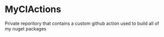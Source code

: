 # MyCIActions
Private reporitory that contains a custom github action used to build all of my nuget packages
